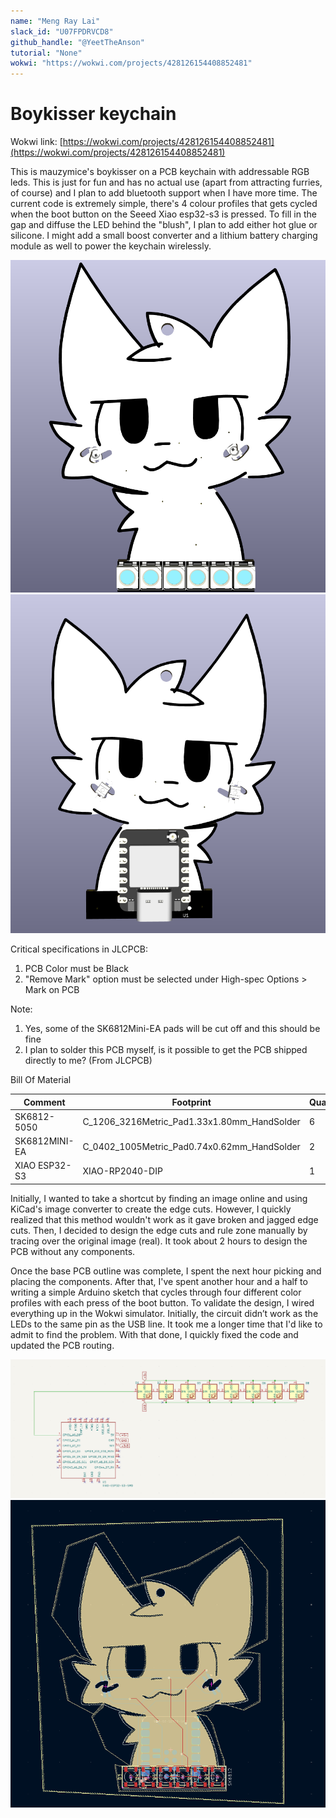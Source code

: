 ```yaml
---
name: "Meng Ray Lai"
slack_id: "U07FPDRVCD8"
github_handle: "@YeetTheAnson"
tutorial: "None"
wokwi: "https://wokwi.com/projects/428126154408852481"
---
```


# Boykisser keychain

Wokwi link: [https://wokwi.com/projects/428126154408852481](https://wokwi.com/projects/428126154408852481)

This is mauzymice's boykisser on a PCB keychain with addressable RGB leds. This is just for fun and has no actual use (apart from attracting furries, of course) and I plan to add bluetooth support when I have more time. The current code is extremely simple, there's 4 colour profiles that gets cycled when the boot button on the Seeed Xiao esp32-s3 is pressed. To fill in the gap and diffuse the LED behind the "blush", I plan to add either hot glue or silicone. I might add a small boost converter and a lithium battery charging module as well to power the keychain wirelessly.

<img title="Render1" alt="Alt text" src="assets/render1.png">
<img title="Render2" alt="Alt text" src="assets/render2.png">


Critical specifications in JLCPCB:
1. PCB Color must be Black
2. "Remove Mark" option must be selected under High-spec Options > Mark on PCB

Note:
1. Yes, some of the SK6812Mini-EA pads will be cut off and this should be fine
2. I plan to solder this PCB myself, is it possible to get the PCB shipped directly to me? (From JLCPCB)

Bill Of Material

| Comment           | Footprint                                      | Quantity | LCSC     | Cost   |
|-------------------|------------------------------------------------|----------|----------|--------|
| SK6812-5050       | C_1206_3216Metric_Pad1.33x1.80mm_HandSolder    | 6        | -     |  -   |
| SK6812MINI-EA     | C_0402_1005Metric_Pad0.74x0.62mm_HandSolder    | 2        | -     |  -   |
| XIAO ESP32-S3     | XIAO-RP2040-DIP                                | 1        | -     |  -   |


Initially, I wanted to take a shortcut by finding an image online and using KiCad's image converter to create the edge cuts. However, I quickly realized that this method wouldn't work as it gave broken and jagged edge cuts. Then, I decided to design the edge cuts and rule zone manually by tracing over the original image (real). It took about 2 hours to design the PCB without any components.

Once the base PCB outline was complete, I spent the next hour picking and placing the components. After that, I've spent another hour and a half to writing a simple Arduino sketch that cycles through four different color profiles with each press of the boot button. To validate the design, I wired everything up in the Wokwi simulator. Initially, the circuit didn’t work as the LEDs to the same pin as the USB line. It took me a longer time that I'd like to admit to find the problem. With that done, I quickly fixed the code and updated the PCB routing.

<img title="Schematic" alt="Alt text" src="assets/schematic.png">
<img title="PCB" alt="Alt text" src="assets/pcb.png">
